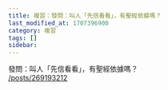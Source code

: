 ```yaml
---
title: 複習：發問：叫人「先信看看」，有聖經依據嗎？
last_modified_at: 1707396900
category: 複習
tags: []
sidebar: 
---
```


 <p>發問：叫人「先信看看」，有聖經依據嗎？<br>
<a href="/posts/269193212" target="_blank">/posts/269193212</a></p>

<p>&nbsp;</p>
